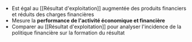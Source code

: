 - Est égal au [[Résultat d'exploitation]] augmentée des produits financiers et réduits des charges financières
- Mesure la **performance de l'activité économique et financière**
- Comparer au [[Résultat d'exploitation]] pour analyser l'incidence de la politique financière sur la formation du résultat
<html>
	<head>
		<style>
			table,
			th,
			td {
				border: 0px solid black;
				border-collapse: collapse;
			}

			th:first-child,
			td:first-child {
				border-right: 0;
			}
		</style>
	</head>
	<body>
		<table>
			<tr>
				<th></th>
				<th>Elements<span style="visibility: hidden;">aze aze aze</span></th>
				<th>Place dans le Compte de Résultat</th>
			</tr>
			<tr>
				<td rowspan="1">
					<span style="visibility: hidden;">***</span>+
					<br>
					<span style="visibility: hidden;">***</span>-
					<br>
					<span style="visibility: hidden;">***</span>+/-
				</td>
				<td rowspan="2"> RE <br> Total produit financiers <br> Total charge financiers <br> quotes-parts de résultats sur opérations faites en communs
				</td>
				<td rowspan =3> =Résultat financier <br>=Résultat financier<br> <br> <br>
			 </td>
			</tr>
			<tr><tr>
				<th colspan="3"> = Résultat courant avant impôts (RCAI) 
	 </th>				<td></td>
				</tr>
				
		</table>
	</body>
</html>
